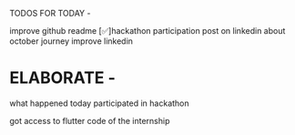 TODOS FOR TODAY -

improve github readme
[✅]hackathon participation
post on linkedin about october journey
improve linkedin 


# ELABORATE -

what happened today 
participated in hackathon 

got access to flutter code of the internship